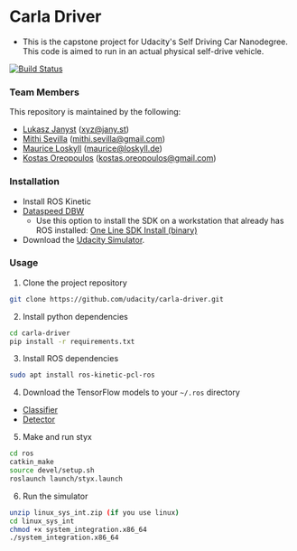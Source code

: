 
Carla Driver
============

- This is the capstone project for Udacity's Self Driving Car Nanodegree. This
  code is aimed to run in an actual physical self-drive vehicle.
 
[![Build Status](https://travis-ci.org/kung-fu-panda-automotive/carla-driver.svg?branch=master)](https://travis-ci.org/kung-fu-panda-automotive/carla-driver)

### Team Members

This repository is maintained by the following:
- [Lukasz Janyst](https://github.com/ljanyst) (xyz@jany.st)
- [Mithi Sevilla](https://github.com/mithi) (mithi.sevilla@gmail.com)
- [Maurice Loskyll](https://github.com/mauricelos) (maurice@loskyll.de)
- [Kostas Oreopoulos](https://github.com/buffos) (kostas.oreopoulos@gmail.com)

### Installation 

* Install ROS Kinetic
* [Dataspeed DBW](https://bitbucket.org/DataspeedInc/dbw_mkz_ros)
  * Use this option to install the SDK on a workstation that already has ROS installed: 
    [One Line SDK Install (binary)](https://bitbucket.org/DataspeedInc/dbw_mkz_ros/src/81e63fcc335d7b64139d7482017d6a97b405e250/ROS_SETUP.md?fileviewer=file-view-default)
* Download the [Udacity Simulator](https://github.com/udacity/CarND-Capstone/releases/tag/v1.2).

### Usage

1. Clone the project repository
```bash
git clone https://github.com/udacity/carla-driver.git
```

2. Install python dependencies
```bash
cd carla-driver
pip install -r requirements.txt
```

3. Install ROS dependencies
```bash
sudo apt install ros-kinetic-pcl-ros
```

4. Download the TensorFlow models to your `~/.ros` directory

  * [Classifier](https://s3-eu-west-1.amazonaws.com/ljanyst-udacity/traffic-lights-classifier.pb)
  * [Detector](https://s3-eu-west-1.amazonaws.com/ljanyst-udacity/traffic-lights-detector-faster-r-cnn.pb)

5. Make and run styx
```bash
cd ros
catkin_make
source devel/setup.sh
roslaunch launch/styx.launch
```

6. Run the simulator
```bash
unzip linux_sys_int.zip (if you use linux)
cd linux_sys_int
chmod +x system_integration.x86_64
./system_integration.x86_64
```
